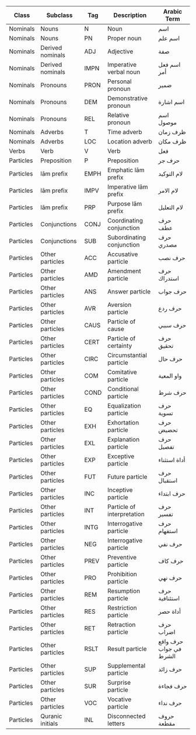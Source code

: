 | Class          | Subclass                 | Tag  | Description                      | Arabic Term      |
| -------------- | ------------------------ | ---- | -------------------------------- | ---------------- |
| Nominals       | Nouns                    | N    | Noun                             |     اسم		            |
|   Nominals             |    Nouns            | PN   | Proper noun                      |  اسم علم         |
|  Nominals | Derived nominals               | ADJ  | Adjective                        | صفة	             |
|     Nominals             | Derived nominals  | IMPN | Imperative verbal noun |   اسم فعل أمر		                     |
| Nominals       | Pronouns       | PRON | Personal pronoun                 | ضمير            |
|         Nominals       | Pronouns    | DEM  | Demonstrative pronoun            | اسم اشارة	      |
|    Nominals            |  Pronouns         | REL  | Relative pronoun      |  اسم موصول	                |
| Nominals        | Adverbs            | T    | Time adverb                      | ظرف زمان	        |
|    Nominals            | Adverbs       | LOC  | Location adverb                  | ظرف مكان	        |
| Verbs          | Verb                     | V    | Verb                             | فعل             |
| Particles      | Preposition              | P    | Preposition                      | حرف جر	      |
| Particles   | lām prefix     | EMPH | Emphatic  lām prefix | لام التوكيد	           |
|    Particles            | lām prefix    | IMPV | Imperative lām prefix | لام الامر	                       |
|          Particles      | lām prefix       | PRP  | Purpose lām prefix|  لام التعليل	                      |
| Particles   | Conjunctions | CONJ | Coordinating conjunction| حرف عطف	                         |
|    Particles            | Conjunctions| SUB  | Subordinating conjunction | حرف مصدري	                       |
|  Particles| Other particles      | ACC  | Accusative particle  | حرف نصب	                  |
|    Particles            | Other particles       | AMD  | Amendment particle  | حرف استدراك	                   |
|    Particles            | Other particles         | ANS  | Answer particle  | حرف جواب	                          |
|    Particles            | Other particles        | AVR  | Aversion particle |  حرف ردع	                          |
|     Particles           | Other particles        | CAUS | Particle of cause|  حرف سببي      |
|   Particles             | Other particles   | CERT | Particle of certainty  |  حرف تحقيق	                    |
|     Particles           | Other particles  | CIRC | Circumstantial particle  |  حرف حال	                      |
|   Particles             | Other particles    | COM  | Comitative particle  |    واو المعية	              |
|    Particles            | Other particles     | COND | Conditional particle |  حرف شرط	                      |
|  Particles              | Other particles    | EQ   | Equalization particle |  حرف تسوية	               |
|     Particles           | Other particles     | EXH  | Exhortation particle |   حرف تحضيض	               |
|    Particles            | Other particles     | EXL  | Explanation particle|    حرف تفصيل	               |
|   Particles             | Other particles       | EXP  | Exceptive particle|   أداة استثناء	           |
|   Particles             | Other particles        | FUT  | Future particle   |  حرف استقبال	                  |
|  Particles              | Other particles       | INC  | Inceptive particle |  حرف ابتداء	                     |
|  Particles              | Other particles | INT | Particle of interpretation| حرف تفسير	                |
|   Particles             | Other particles   | INTG | Interrogative particle |   حرف استفهام	             |
|  Particles              | Other particles        | NEG  | Interrogative particle| حرف نفي	                        |
|    Particles            | Other particles      | PREV | Preventive particle|    حرف كاف	                          |
|    Particles            | Other particles     | PRO  |Prohibition particle|  حرف نهي	                        |
|   Particles             | Other particles      | REM  | Resumption particle |   حرف استئنافية	           |
|     Particles           | Other particles     | RES  | Restriction particle | أداة حصر	                           |
|   Particles             | Other particles     | RET  | Retraction particle |  حرف اضراب	                        |
|  Particles              | Other particles         | RSLT | Result particle  |   حرف واقع في جواب الشرط	 |
|   Particles             | Other particles    | SUP  | Supplemental particle|  حرف زائد	                          |
|   Particles             | Other particles        | SUR  | Surprise particle    | حرف فجاءة	                         |
|  Particles              | Other particles       | VOC  |Vocative particle| حرف نداء	                           |
|  Particles | Quranic initials     | INL  | Disconnected letters  |  حروف مقطعة	                       |